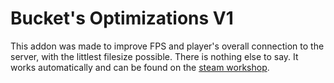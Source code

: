 # Bucket's Optimizations V1

This addon was made to improve FPS and player's overall connection to the server, with the littlest filesize possible.
There is nothing else to say. It works automatically and can be found on the [steam workshop](https://steamcommunity.com/sharedfiles/filedetails/?id=940794308).